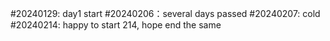 #20240129: day1 start
#20240206：several days passed
#20240207: cold
#20240214: happy to start 214, hope end the same
